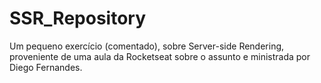 # SSR_Repository

Um pequeno exercício (comentado), sobre Server-side Rendering, proveniente de uma aula da Rocketseat sobre o assunto e ministrada por Diego Fernandes.
